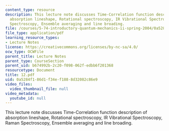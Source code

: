 ```yaml
---
content_type: resource
description: This lecture note discusses Time-Correlation function description of
  absorption lineshape, Rotational spectroscopy, IR Vibrational Spectroscopy, Raman
  Spectroscopy, Ensemble averaging and line broading.
file: /courses/5-74-introductory-quantum-mechanics-ii-spring-2004/0a5284f186d1f34ef1888d32082c86e9_12.pdf
file_type: application/pdf
learning_resource_types:
- Lecture Notes
license: https://creativecommons.org/licenses/by-nc-sa/4.0/
ocw_type: OCWFile
parent_title: Lecture Notes
parent_type: CourseSection
parent_uid: b674992b-2c20-f098-062f-edbb6f201368
resourcetype: Document
title: 12.pdf
uid: 0a5284f1-86d1-f34e-f188-8d32082c86e9
video_files:
  video_thumbnail_file: null
video_metadata:
  youtube_id: null
---
```

This lecture note discusses Time-Correlation function description of absorption lineshape, Rotational spectroscopy, IR Vibrational Spectroscopy, Raman Spectroscopy, Ensemble averaging and line broading.